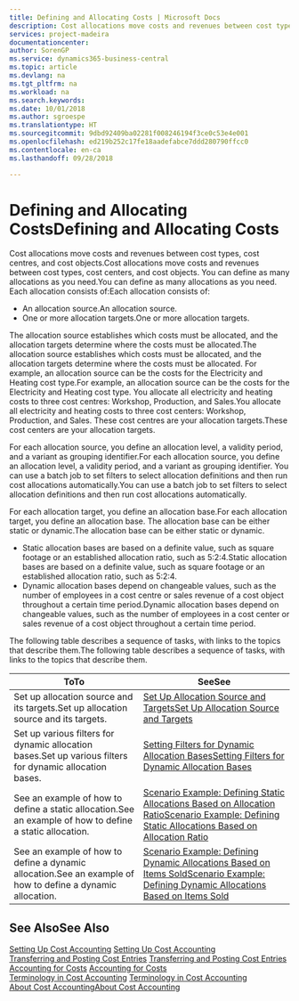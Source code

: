 ```yaml
---
title: Defining and Allocating Costs | Microsoft Docs
description: Cost allocations move costs and revenues between cost types, cost centres, and cost objects. You can define as many allocations as you need.
services: project-madeira
documentationcenter: 
author: SorenGP
ms.service: dynamics365-business-central
ms.topic: article
ms.devlang: na
ms.tgt_pltfrm: na
ms.workload: na
ms.search.keywords: 
ms.date: 10/01/2018
ms.author: sgroespe
ms.translationtype: HT
ms.sourcegitcommit: 9dbd92409ba02281f008246194f3ce0c53e4e001
ms.openlocfilehash: ed219b252c17fe18aadefabce7ddd280790ffcc0
ms.contentlocale: en-ca
ms.lasthandoff: 09/28/2018

---
```

# <a name="defining-and-allocating-costs"></a><span data-ttu-id="b8de3-104">Defining and Allocating Costs</span><span class="sxs-lookup"><span data-stu-id="b8de3-104">Defining and Allocating Costs</span></span>
<span data-ttu-id="b8de3-105">Cost allocations move costs and revenues between cost types, cost centres, and cost objects.</span><span class="sxs-lookup"><span data-stu-id="b8de3-105">Cost allocations move costs and revenues between cost types, cost centers, and cost objects.</span></span> <span data-ttu-id="b8de3-106">You can define as many allocations as you need.</span><span class="sxs-lookup"><span data-stu-id="b8de3-106">You can define as many allocations as you need.</span></span> <span data-ttu-id="b8de3-107">Each allocation consists of:</span><span class="sxs-lookup"><span data-stu-id="b8de3-107">Each allocation consists of:</span></span>  

-   <span data-ttu-id="b8de3-108">An allocation source.</span><span class="sxs-lookup"><span data-stu-id="b8de3-108">An allocation source.</span></span>  
-   <span data-ttu-id="b8de3-109">One or more allocation targets.</span><span class="sxs-lookup"><span data-stu-id="b8de3-109">One or more allocation targets.</span></span>  

<span data-ttu-id="b8de3-110">The allocation source establishes which costs must be allocated, and the allocation targets determine where the costs must be allocated.</span><span class="sxs-lookup"><span data-stu-id="b8de3-110">The allocation source establishes which costs must be allocated, and the allocation targets determine where the costs must be allocated.</span></span> <span data-ttu-id="b8de3-111">For example, an allocation source can be the costs for the Electricity and Heating cost type.</span><span class="sxs-lookup"><span data-stu-id="b8de3-111">For example, an allocation source can be the costs for the Electricity and Heating cost type.</span></span> <span data-ttu-id="b8de3-112">You allocate all electricity and heating costs to three cost centres: Workshop, Production, and Sales.</span><span class="sxs-lookup"><span data-stu-id="b8de3-112">You allocate all electricity and heating costs to three cost centers: Workshop, Production, and Sales.</span></span> <span data-ttu-id="b8de3-113">These cost centres are your allocation targets.</span><span class="sxs-lookup"><span data-stu-id="b8de3-113">These cost centers are your allocation targets.</span></span>  

<span data-ttu-id="b8de3-114">For each allocation source, you define an allocation level, a validity period, and a variant as grouping identifier.</span><span class="sxs-lookup"><span data-stu-id="b8de3-114">For each allocation source, you define an allocation level, a validity period, and a variant as grouping identifier.</span></span> <span data-ttu-id="b8de3-115">You can use a batch job to set filters to select allocation definitions and then run cost allocations automatically.</span><span class="sxs-lookup"><span data-stu-id="b8de3-115">You can use a batch job to set filters to select allocation definitions and then run cost allocations automatically.</span></span>  

<span data-ttu-id="b8de3-116">For each allocation target, you define an allocation base.</span><span class="sxs-lookup"><span data-stu-id="b8de3-116">For each allocation target, you define an allocation base.</span></span> <span data-ttu-id="b8de3-117">The allocation base can be either static or dynamic.</span><span class="sxs-lookup"><span data-stu-id="b8de3-117">The allocation base can be either static or dynamic.</span></span>  

-   <span data-ttu-id="b8de3-118">Static allocation bases are based on a definite value, such as square footage or an established allocation ratio, such as 5:2:4.</span><span class="sxs-lookup"><span data-stu-id="b8de3-118">Static allocation bases are based on a definite value, such as square footage or an established allocation ratio, such as 5:2:4.</span></span>  
-   <span data-ttu-id="b8de3-119">Dynamic allocation bases depend on changeable values, such as the number of employees in a cost centre or sales revenue of a cost object throughout a certain time period.</span><span class="sxs-lookup"><span data-stu-id="b8de3-119">Dynamic allocation bases depend on changeable values, such as the number of employees in a cost center or sales revenue of a cost object throughout a certain time period.</span></span>  

<span data-ttu-id="b8de3-120">The following table describes a sequence of tasks, with links to the topics that describe them.</span><span class="sxs-lookup"><span data-stu-id="b8de3-120">The following table describes a sequence of tasks, with links to the topics that describe them.</span></span>

|<span data-ttu-id="b8de3-121">To</span><span class="sxs-lookup"><span data-stu-id="b8de3-121">To</span></span>|<span data-ttu-id="b8de3-122">See</span><span class="sxs-lookup"><span data-stu-id="b8de3-122">See</span></span>|  
|--------|---------|  
|<span data-ttu-id="b8de3-123">Set up allocation source and its targets.</span><span class="sxs-lookup"><span data-stu-id="b8de3-123">Set up allocation source and its targets.</span></span>|[<span data-ttu-id="b8de3-124">Set Up Allocation Source and Targets</span><span class="sxs-lookup"><span data-stu-id="b8de3-124">Set Up Allocation Source and Targets</span></span>](finance-how-to-set-up-allocation-source-and-targets.md)|  
|<span data-ttu-id="b8de3-125">Set up various filters for dynamic allocation bases.</span><span class="sxs-lookup"><span data-stu-id="b8de3-125">Set up various filters for dynamic allocation bases.</span></span>|[<span data-ttu-id="b8de3-126">Setting Filters for Dynamic Allocation Bases</span><span class="sxs-lookup"><span data-stu-id="b8de3-126">Setting Filters for Dynamic Allocation Bases</span></span>](finance-setting-filters-for-dynamic-allocation-bases.md)|  
|<span data-ttu-id="b8de3-127">See an example of how to define a static allocation.</span><span class="sxs-lookup"><span data-stu-id="b8de3-127">See an example of how to define a static allocation.</span></span>|[<span data-ttu-id="b8de3-128">Scenario Example: Defining Static Allocations Based on Allocation Ratio</span><span class="sxs-lookup"><span data-stu-id="b8de3-128">Scenario Example: Defining Static Allocations Based on Allocation Ratio</span></span>](finance-scenario-example-defining-static-allocations-based-on-allocation-ratio.md)|  
|<span data-ttu-id="b8de3-129">See an example of how to define a dynamic allocation.</span><span class="sxs-lookup"><span data-stu-id="b8de3-129">See an example of how to define a dynamic allocation.</span></span>|[<span data-ttu-id="b8de3-130">Scenario Example: Defining Dynamic Allocations Based on Items Sold</span><span class="sxs-lookup"><span data-stu-id="b8de3-130">Scenario Example: Defining Dynamic Allocations Based on Items Sold</span></span>](finance-scenario-example-defining-dynamic-allocations-based-on-items-sold.md)|  

## <a name="see-also"></a><span data-ttu-id="b8de3-131">See Also</span><span class="sxs-lookup"><span data-stu-id="b8de3-131">See Also</span></span>  
 <span data-ttu-id="b8de3-132">[Setting Up Cost Accounting](finance-set-up-cost-accounting.md) </span><span class="sxs-lookup"><span data-stu-id="b8de3-132">[Setting Up Cost Accounting](finance-set-up-cost-accounting.md) </span></span>  
 <span data-ttu-id="b8de3-133">[Transferring and Posting Cost Entries](finance-transfer-and-post-cost-entries.md) </span><span class="sxs-lookup"><span data-stu-id="b8de3-133">[Transferring and Posting Cost Entries](finance-transfer-and-post-cost-entries.md) </span></span>  
 <span data-ttu-id="b8de3-134">[Accounting for Costs](finance-manage-cost-accounting.md) </span><span class="sxs-lookup"><span data-stu-id="b8de3-134">[Accounting for Costs](finance-manage-cost-accounting.md) </span></span>  
 <span data-ttu-id="b8de3-135">[Terminology in Cost Accounting](finance-terminology-in-cost-accounting.md) </span><span class="sxs-lookup"><span data-stu-id="b8de3-135">[Terminology in Cost Accounting](finance-terminology-in-cost-accounting.md) </span></span>  
 [<span data-ttu-id="b8de3-136">About Cost Accounting</span><span class="sxs-lookup"><span data-stu-id="b8de3-136">About Cost Accounting</span></span>](finance-about-cost-accounting.md)

